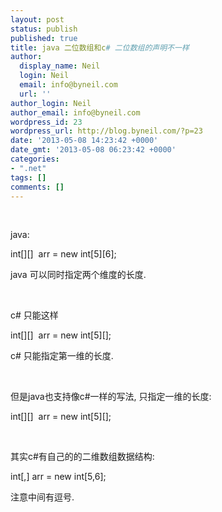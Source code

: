 ```yaml
---
layout: post
status: publish
published: true
title: java 二位数组和c# 二位数组的声明不一样
author:
  display_name: Neil
  login: Neil
  email: info@byneil.com
  url: ''
author_login: Neil
author_email: info@byneil.com
wordpress_id: 23
wordpress_url: http://blog.byneil.com/?p=23
date: '2013-05-08 14:23:42 +0000'
date_gmt: '2013-05-08 06:23:42 +0000'
categories:
- ".net"
tags: []
comments: []
---
```

<p>&nbsp;</p>
<p>java:</p>
<p>int[][] &nbsp;arr = new int[5][6];</p>
<p>java 可以同时指定两个维度的长度.</p>
<p>&nbsp;</p>
<p>c# 只能这样</p>
<p>int[][] &nbsp;arr = new int[5][];</p>
<p>c# 只能指定第一维的长度.</p>
<p>&nbsp;</p>
<p>但是java也支持像c#一样的写法, 只指定一维的长度:</p>
<p>int[][] &nbsp;arr = new int[5][];</p>
<p>&nbsp;</p>
<p>其实c#有自己的的二维数组数据结构:</p>
<p>int[,] arr = new int[5,6];</p>
<p>注意中间有逗号.</p>
<p>&nbsp;</p>
